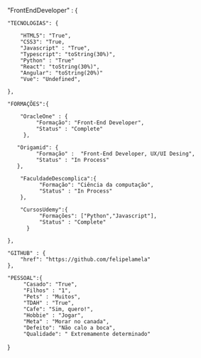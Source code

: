 "FrontEndDeveloper" : {

    "TECNOLOGIAS": {

        "HTML5": "True",
        "CSS3": "True,
        "Javascript" : "True",
        "Typescript": "toString(30%)",
        "Python" : "True"
        "React": "toString(30%)",
        "Angular": "toString(20%)"
        "Vue": "Undefined",

    },

    "FORMAÇÕES":{

        "OracleOne" : {
             "Formação": "Front-End Developer",
             "Status" : "Complete"
         },

       "Origamid": {
             "Formação" :  "Front-End Developer, UX/UI Desing",
             "Status" : "In Process"
       },

        "FaculdadeDescomplica":{
              "Formação": "Ciência da computação",
              "Status" : "In Process"
        },

        "CursosUdemy":{
              "Formações": ["Python","Javascript"],
              "Status" : "Complete"
          }

    },

    "GITHUB" : {
        "href": "https://github.com/felipelamela"
    },

    "PESSOAL":{
         "Casado": "True",
         "Filhos" : "1",
         "Pets" : "Muitos",
         "TDAH" : "True",
         "Cafe": "Sim, quero!",
         "Hobbie" : "Jogar",
         "Meta" : "Morar no canada",
         "Defeito": "Não calo a boca",
         "Qualidade": " Extremamente determinado"
}
